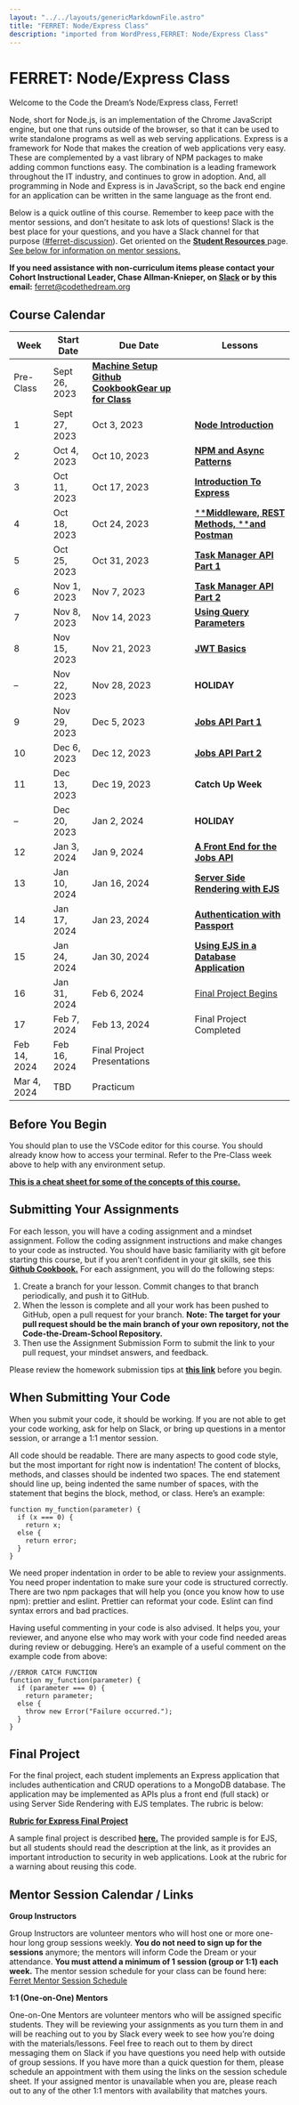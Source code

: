 ```yaml
---     
layout: "../../layouts/genericMarkdownFile.astro"     
title: "FERRET: Node/Express Class"     
description: "imported from WordPress,FERRET: Node/Express Class"     
---
```


# FERRET: Node/Express Class

Welcome to the Code the Dream’s Node/Express class, Ferret! 

Node, short for Node.js, is an implementation of the Chrome JavaScript engine, but one that runs outside of the browser, so that it can be used to write standalone programs as well as web serving applications. Express is a framework for Node that makes the creation of web applications very easy. These are complemented by a vast library of NPM packages to make adding common functions easy. The combination is a leading framework throughout the IT industry, and continues to grow in adoption. And, all programming in Node and Express is in JavaScript, so the back end engine for an application can be written in the same language as the front end.

Below is a quick outline of this course. Remember to keep pace with the mentor sessions, and don’t hesitate to ask lots of questions! Slack is the best place for your questions, and you have a Slack channel for that purpose ([#ferret-discussion](https://codethedream.slack.com/archives/C05QUGWCJHL)). Get oriented on the [**Student Resources** ](http://www.learn.codethedream.org/student-resources)page. [See below for information on mentor sessions.](https://learn.codethedream.org/ferret-node/#ferret-mentors)

**If you need assistance with non-curriculum items please contact your Cohort Instructional Leader, Chase Allman-Knieper, on [Slack](https://codethedream.slack.com/team/U0535FFH3CN) or by this email:** [ferret@codethedream.org](mailto:ferret@codethedream.org)

## **Course Calendar**

| **Week**     | **Start Date** | **Due Date**                                                                                                                                                                                                                               | **Lessons**                                                                                                                                                                                                                    |
| ------------ | -------------- | ------------------------------------------------------------------------------------------------------------------------------------------------------------------------------------------------------------------------------------------ | ------------------------------------------------------------------------------------------------------------------------------------------------------------------------------------------------------------------------------ |
| Pre-Class    | Sept 26, 2023  | **[Machine Setup](./getting-started-with-node-development.md)** **[Github Cookbook](https://learn.codethedream.org/git-and-github-starter/)**[**Gear up for Class**](https://learn.codethedream.org/pre-class/) |                                                                                                                                                                                                                                |
| 1            | Sept 27, 2023  | Oct 3, 2023                                                                                                                                                                                                                                | **[Node Introduction](./ctd-node-lesson-1.md)**                                                                                                                                 |
| 2            | Oct 4, 2023    | Oct 10, 2023                                                                                                                                                                                                                               | **[NPM and Async Patterns](./ctd-node-lesson-2.md)**                                                                                                                                     |
| 3            | Oct 11, 2023   | Oct 17, 2023                                                                                                                                                                                                                               | **[Introduction To Express](./ctd-node-lesson-3.md)**                                                                                                                                    |
| 4            | Oct 18, 2023   | Oct 24, 2023                                                                                                                                                                                                                               | **[](./ctd-node-lesson-4.md)**[****Middleware, REST Methods,**  ****and Postman**](./ctd-node-lesson-4.md) |
| 5            | Oct 25, 2023   | Oct 31, 2023                                                                                                                                                                                                                               | **[Task Manager API Part 1](./ctd-node-lesson-5.md)**                                                                                                                                    |
| 6            | Nov 1, 2023    | Nov 7, 2023                                                                                                                                                                                                                                | **[Task Manager API Part 2](./ctd-node-lesson-6.md)**                                                                                                                                     |
| 7            | Nov 8, 2023    | Nov 14, 2023                                                                                                                                                                                                                               | **[Using Query Parameters](./ctd-node-lesson-7.md)**                                                                                                                                      |
| 8            | Nov 15, 2023   | Nov 21, 2023                                                                                                                                                                                                                               | **[JWT Basics](./ctd-node-lesson-8.md)**                                                                                                                                                  |
| –            | Nov 22, 2023   | Nov 28, 2023                                                                                                                                                                                                                               | **HOLIDAY**                                                                                                                                                                                                                    |
| 9            | Nov 29, 2023   | Dec 5, 2023                                                                                                                                                                                                                                | **[Jobs API Part 1](./ctd-node-lesson-9.md)**                                                                                                                                             |
| 10           | Dec 6, 2023    | Dec 12, 2023                                                                                                                                                                                                                               | **[Jobs API Part 2](./ctd-node-lesson-10.md)**                                                                                                                                            |
| 11           | Dec 13, 2023   | Dec 19, 2023                                                                                                                                                                                                                               | **Catch Up Week**                                                                                                                                                                                                              |
| –            | Dec 20, 2023   | Jan 2, 2024                                                                                                                                                                                                                                | **HOLIDAY**                                                                                                                                                                                                                    |
| 12           | Jan 3, 2024    | Jan 9, 2024                                                                                                                                                                                                                                | **[A Front End for the Jobs API](./ctd-node-lesson-11.md)**                                                                                                                               |
| 13           | Jan 10, 2024   | Jan 16, 2024                                                                                                                                                                                                                               | **[Server Side Rendering with EJS](./ctd-node-lesson-12.md)**                                                                                                                             |
| 14           | Jan 17, 2024   | Jan 23, 2024                                                                                                                                                                                                                               | **[Authentication with Passport](./ctd-node-lesson-13.md)**                                                                                                                               |
| 15           | Jan 24, 2024   | Jan 30, 2024                                                                                                                                                                                                                               | **[Using EJS in a Database ](./ctd-node-lesson-14.md)** **[Application](./ctd-node-lesson-14.md)**                                                   |
| 16           | Jan 31, 2024   | Feb 6, 2024                                                                                                                                                                                                                                | [Final Project Begins](https://learn.codethedream.org/node-express-final-project-latest/)                                                                                                                                      |
| 17           | Feb 7, 2024    | Feb 13, 2024                                                                                                                                                                                                                               | Final Project Completed                                                                                                                                                                                                        |
| Feb 14, 2024 | Feb 16, 2024   | Final Project Presentations                                                                                                                                                                                                                |                                                                                                                                                                                                                                |
| Mar 4, 2024  | TBD            | Practicum                                                                                                                                                                                                                                  |                                                                                                                                                                                                                                |

## **Before You Begin**

You should plan to use the VSCode editor for this course. You should already know how to access your terminal. Refer to the Pre-Class week above to help with any environment setup.

**[This is a cheat sheet for some of the concepts of this course.](https://learn.codethedream.org/cheat-sheet-for-the-node-express-class/)**

## **Submitting Your Assignments**

For each lesson, you will have a coding assignment and a mindset assignment. Follow the coding assignment instructions and make changes to your code as instructed. You should have basic familiarity with git before starting this course, but if you aren’t confident in your git skills, see this **[Github Cookbook.](https://learn.codethedream.org/git-and-github-starter/)** For each assignment, you will do the following steps:

1. Create a branch for your lesson. Commit changes to that branch periodically, and push it to GitHub.
2. When the lesson is complete and all your work has been pushed to GitHub, open a pull request for your branch. **Note: The target for your pull request should be the main branch of your own repository, not the Code-the-Dream-School Repository.**
3. Then use the Assignment Submission Form to submit the link to your pull request, your mindset answers, and feedback.

Please review the homework submission tips at [**this link**](https://learn.codethedream.org/tips-on-submitting-your-homework/) before you begin.

## **When Submitting Your Code**

When you submit your code, it should be working. If you are not able to get your code working, ask for help on Slack, or bring up questions in a mentor session, or arrange a 1:1 mentor session.

All code should be readable. There are many aspects to good code style, but the most important for right now is indentation! The content of blocks, methods, and classes should be indented two spaces. The end statement should line up, being indented the same number of spaces, with the statement that begins the block, method, or class. Here’s an example:

```
function my_function(parameter) {
  if (x === 0) {
    return x;
  else {
    return error;
  }
}
```

We need proper indentation in order to be able to review your assignments. You need proper indentation to make sure your code is structured correctly. There are two npm packages that will help you (once you know how to use npm): prettier and eslint. Prettier can reformat your code. Eslint can find syntax errors and bad practices.

Having useful commenting in your code is also advised. It helps you, your reviewer, and anyone else who may work with your code find needed areas during review or debugging. Here’s an example of a useful comment on the example code from above:

```
//ERROR CATCH FUNCTION
function my_function(parameter) {
  if (parameter === 0) {
    return parameter;
  else {
    throw new Error("Failure occurred.");
  }
}
```

## **Final Project**

For the final project, each student implements an Express application that includes authentication and CRUD operations to a MongoDB database. The application may be implemented as APIs plus a front end (full stack) or using Server Side Rendering with EJS templates. The rubric is below:

**[Rubric for Express Final Project](https://learn.codethedream.org/node-express-final-project-latest/)**

A sample final project is described **[here.](https://learn.codethedream.org/a-sample-node-express-project/)** The provided sample is for EJS, but all students should read the description at the link, as it provides an important introduction to security in web applications. Look at the rubric for a warning about reusing this code.

## **Mentor Session Calendar / Links**

**Group Instructors**

Group Instructors are volunteer mentors who will host one or more one-hour long group sessions weekly. **You do not need to sign up for the sessions** anymore; the mentors will inform Code the Dream or your attendance. **You must attend a minimum of 1 session (group or 1:1) each week.** The mentor session schedule for your class can be found here: [Ferret Mentor Session Schedule](https://docs.google.com/document/d/1LGIN7U0ksxVsPj7SZ%5FgDFmcavKpF7%5Fl%5FLesvqIT4fs8/edit?usp=sharing)

**1:1 (One-on-One) Mentors**

One-on-One Mentors are volunteer mentors who will be assigned specific students. They will be reviewing your assignments as you turn them in and will be reaching out to you by Slack every week to see how you’re doing with the materials/lessons. Feel free to reach out to them by direct messaging them on Slack if you have questions you need help with outside of group sessions. If you have more than a quick question for them, please schedule an appointment with them using the links on the session schedule sheet. If your assigned mentor is unavailable when you are, please reach out to any of the other 1:1 mentors with availability that matches yours.